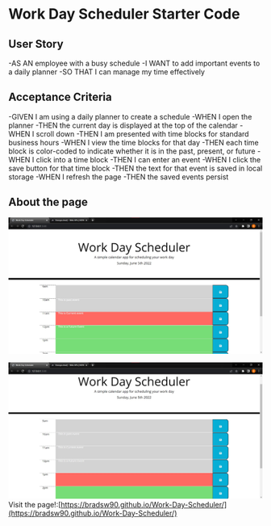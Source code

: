 # Work Day Scheduler Starter Code

## User Story

-AS AN employee with a busy schedule
-I WANT to add important events to a daily planner
-SO THAT I can manage my time effectively

## Acceptance Criteria

-GIVEN I am using a daily planner to create a schedule
-WHEN I open the planner
-THEN the current day is displayed at the top of the calendar
-WHEN I scroll down
-THEN I am presented with time blocks for standard business hours
-WHEN I view the time blocks for that day
-THEN each time block is color-coded to indicate whether it is in the past, present, or future
-WHEN I click into a time block
-THEN I can enter an event
-WHEN I click the save button for that time block
-THEN the text for that event is saved in local storage
-WHEN I refresh the page
-THEN the saved events persist

## About the page

![Web App Screenshot](./assets/images/Screenshot.jpg)

![Web App Screenshot(1)](<./assets/images/Screenshot(1).jpg>)
Visit the page!:[https://bradsw90.github.io/Work-Day-Scheduler/](https://bradsw90.github.io/Work-Day-Scheduler/)
